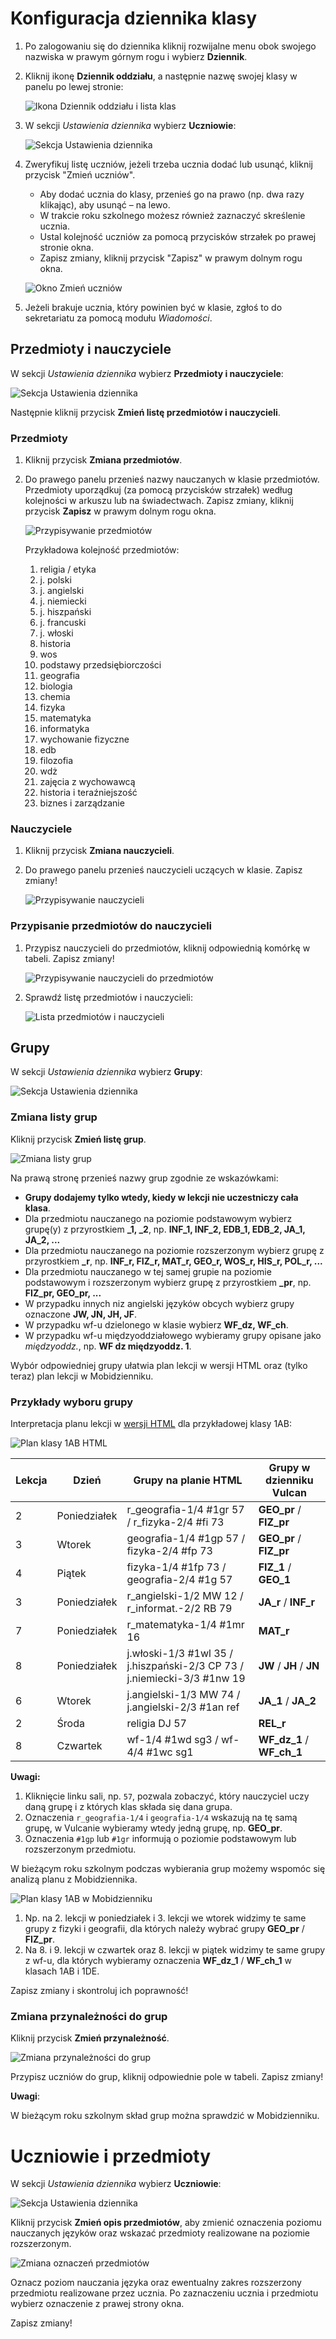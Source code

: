 # Konfiguracja dziennika klasy

1) Po zalogowaniu się do dziennika kliknij rozwijalne menu obok swojego nazwiska w prawym górnym rogu i wybierz **Dziennik**.

2) Kliknij ikonę **Dziennik oddziału**, a następnie nazwę swojej klasy w panelu po lewej stronie:

   ![Ikona Dziennik oddziału i lista klas](imgs/dziennik_oddzialu_01.png)

3) W sekcji *Ustawienia dziennika* wybierz **Uczniowie**:

   ![Sekcja Ustawienia dziennika](imgs/dziennik_oddzialu_ustawienia.png)

4) Zweryfikuj listę uczniów, jeżeli trzeba ucznia dodać lub usunąć, kliknij przycisk "Zmień uczniów".

    - Aby dodać ucznia do klasy, przenieś go na prawo (np. dwa razy klikając), aby usunąć – na lewo.
    - W trakcie roku szkolnego możesz również zaznaczyć skreślenie ucznia.
    - Ustal kolejność uczniów za pomocą przycisków strzałek po prawej stronie okna.
    - Zapisz zmiany, kliknij przycisk "Zapisz" w prawym dolnym rogu okna.   

   ![Okno Zmień uczniów](imgs/zmiana_uczniow.png)

5) Jeżeli brakuje ucznia, który powinien być w klasie, zgłoś to do sekretariatu za pomocą modułu *Wiadomości*.

## Przedmioty i nauczyciele

W sekcji *Ustawienia dziennika* wybierz **Przedmioty i nauczyciele**:

   ![Sekcja Ustawienia dziennika](imgs/dziennik_oddzialu_ustawienia.png)

Następnie kliknij przycisk **Zmień listę przedmiotów i nauczycieli**.

### Przedmioty

1) Kliknij przycisk **Zmiana przedmiotów**.
2) Do prawego panelu przenieś nazwy nauczanych w klasie przedmiotów.
   Przedmioty uporządkuj (za pomocą przycisków strzałek) według kolejności w arkuszu lub na świadectwach.
   Zapisz zmiany, kliknij przycisk **Zapisz** w prawym dolnym rogu okna.

   ![Przypisywanie przedmiotów](imgs/zmiana_przedmiotow.png)

   Przykładowa kolejność przedmiotów:

    1. religia / etyka
    2. j. polski
    3. j. angielski
    4. j. niemiecki
    5. j. hiszpański
    6. j. francuski
    7. j. włoski
    8. historia
    9. wos
    10. podstawy przedsiębiorczości
    11. geografia
    12. biologia
    13. chemia
    14. fizyka
    15. matematyka
    16. informatyka
    17. wychowanie fizyczne
    18. edb
    19. filozofia
    20. wdż
    21. zajęcia z wychowawcą
    22. historia i teraźniejszość
    23. biznes i zarządzanie

### Nauczyciele

1) Kliknij przycisk **Zmiana nauczycieli**.
2) Do prawego panelu przenieś nauczycieli uczących w klasie. Zapisz zmiany!

   ![Przypisywanie nauczycieli](imgs/zmiana_nauczycieli.png)

### Przypisanie przedmiotów do nauczycieli

1) Przypisz nauczycieli do przedmiotów, kliknij odpowiednią komórkę w tabeli.
   Zapisz zmiany!

    ![Przypisywanie nauczycieli do przedmiotów](imgs/zmiana_przedmiotow_nauczycieli.png)

2) Sprawdź listę przedmiotów i nauczycieli:

    ![Lista przedmiotów i nauczycieli](imgs/przedmioty_nauczyciele.png)

## Grupy

W sekcji *Ustawienia dziennika* wybierz **Grupy**:

   ![Sekcja Ustawienia dziennika](imgs/dziennik_oddzialu_ustawienia.png)

### Zmiana listy grup

Kliknij przycisk **Zmień listę grup**.

![Zmiana listy grup](imgs/zmien_grupy.png)

Na prawą stronę przenieś nazwy grup zgodnie ze wskazówkami:

- **Grupy dodajemy tylko wtedy, kiedy w lekcji nie uczestniczy cała klasa**.
- Dla przedmiotu nauczanego na poziomie podstawowym wybierz grupę(y) z przyrostkiem **_1, _2**, np. **INF_1, INF_2, EDB_1, EDB_2, JA_1, JA_2, ...**
- Dla przedmiotu nauczanego na poziomie rozszerzonym wybierz grupę z przyrostkiem **_r**, np. **INF_r, FIZ_r, MAT_r, GEO_r, WOS_r, HIS_r, POL_r, ...**
- Dla przedmiotu nauczanego w tej samej grupie na poziomie podstawowym i rozszerzonym wybierz grupę z przyrostkiem **_pr**, np. **FIZ_pr, GEO_pr, ...**
- W przypadku innych niz angielski języków obcych wybierz grupy oznaczone **JW, JN, JH, JF**.
- W przypadku wf-u dzielonego w klasie wybierz **WF_dz, WF_ch**.
- W przypadku wf-u międzyoddziałowego wybieramy grupy opisane jako *międzyoddz.*, np. **WF dz międzyoddz. 1**.

Wybór odpowiedniej grupy ułatwia plan lekcji w wersji HTML oraz (tylko teraz) plan lekcji w Mobidzienniku.

### Przykłady wyboru grupy

Interpretacja planu lekcji w [wersji HTML](https://lo1.sandomierz.pl/plany/ostatni/index.html) dla przykładowej klasy 1AB:

![Plan klasy 1AB HTML](imgs/plan_1AB_html.png)

|Lekcja|Dzień|Grupy na planie HTML|Grupy w dzienniku Vulcan|
| ------- | ------- | ------- | ------- |
|2|Poniedziałek|r_geografia-1/4 #1gr 57 / r_fizyka-2/4 #fi 73|**GEO_pr** / **FIZ_pr**|
|3|Wtorek|geografia-1/4 #1gp 57 / fizyka-2/4 #fp 73|**GEO_pr** / **FIZ_pr**|
|4|Piątek|fizyka-1/4 #1fp 73 / geografia-2/4 #1g 57|**FIZ_1** / **GEO_1**|
|3|Poniedziałek|r_angielski-1/2 MW 12 / r_informat.-2/2 RB 79|**JA_r** / **INF_r**|
|7|Poniedziałek|r_matematyka-1/4 #1mr 16|**MAT_r**|
|8|Poniedziałek|j.włoski-1/3 #1wl 35 / j.hiszpański-2/3 CP 73 / j.niemiecki-3/3 #1nw 19|**JW** / **JH** / **JN**|
|6|Wtorek|j.angielski-1/3 MW 74 / j.angielski-2/3 #1an ref|**JA_1** / **JA_2**|
|2|Środa|religia DJ 57|**REL_r**|
|8|Czwartek|wf-1/4 #1wd sg3 / wf-4/4 #1wc sg1|**WF_dz_1** / **WF_ch_1**|

**Uwagi:**

1. Kliknięcie linku sali, np. `57`, pozwala zobaczyć, który nauczyciel uczy daną grupę i z których klas składa się dana grupa.
2. Oznaczenia `r_geografia-1/4` i `geografia-1/4` wskazują na tę samą grupę, w Vulcanie wybieramy wtedy jedną grupę, np. **GEO_pr**.
3. Oznaczenia `#1gp` lub `#1gr` informują o poziomie podstawowym lub rozszerzonym przedmiotu.

W bieżącym roku szkolnym podczas wybierania grup możemy wspomóc się analizą planu z Mobidziennika.

![Plan klasy 1AB w Mobidzienniku](imgs/plan_1AB_mobi.png)

1. Np. na 2. lekcji w poniedziałek i 3. lekcji we wtorek widzimy te same grupy z fizyki i geografii, dla których należy wybrać grupy **GEO_pr** / **FIZ_pr**.
2. Na 8. i 9. lekcji w czwartek oraz 8. lekcji w piątek widzimy te same grupy z wf-u, dla których wybieramy oznaczenia **WF_dz_1** / **WF_ch_1** w klasach 1AB i 1DE.

Zapisz zmiany i skontroluj ich poprawność!

### Zmiana przynależności do grup

Kliknij przycisk **Zmień przynależność**.

![Zmiana przynależności do grup](imgs/zmien_pzynaleznosc.png)

Przypisz uczniów do grup, kliknij odpowiednie pole w tabeli. Zapisz zmiany!

**Uwagi**:

W bieżącym roku szkolnym skład grup można sprawdzić w Mobidzienniku.

# Uczniowie i przedmioty

W sekcji *Ustawienia dziennika* wybierz **Uczniowie**:

   ![Sekcja Ustawienia dziennika](imgs/dziennik_oddzialu_ustawienia.png)

Kliknij przycisk **Zmień opis przedmiotów**, aby zmienić oznaczenia poziomu nauczanych języków
oraz wskazać przedmioty realizowane na poziomie rozszerzonym.

![Zmiana oznaczeń przedmiotów](imgs/opis_przedmiotow.png)

Oznacz poziom nauczania języka oraz ewentualny zakres rozszerzony przedmiotu realizowane przez ucznia.
Po zaznaczeniu ucznia i przedmiotu wybierz oznaczenie z prawej strony okna.

Zapisz zmiany!

